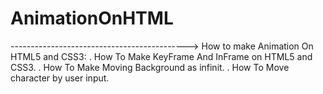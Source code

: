 # AnimationOnHTML
-------------------------------------------->
How to make Animation On HTML5 and CSS3:
. How To Make KeyFrame And InFrame on HTML5 and CSS3.
. How To Make Moving Background as infinit.
. How To Move character by user input.
